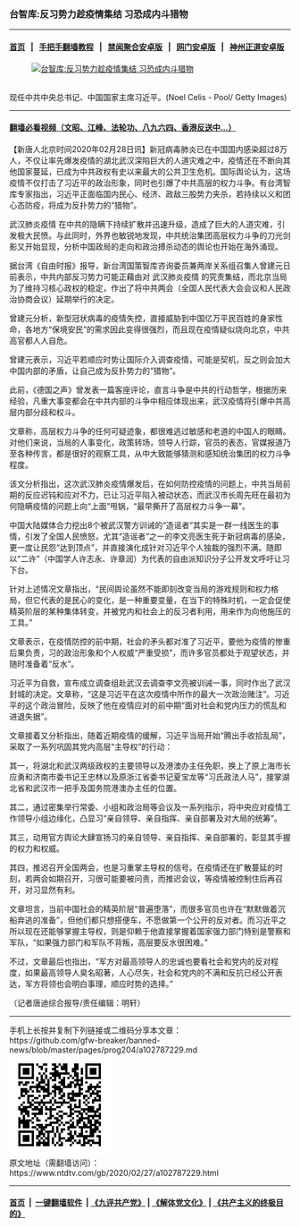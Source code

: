 ### 台智库:反习势力趁疫情集结 习恐成内斗猎物
------------------------

#### [首页](https://github.com/gfw-breaker/banned-news/blob/master/README.md) &nbsp;&nbsp;|&nbsp;&nbsp; [手把手翻墙教程](https://github.com/gfw-breaker/guides/wiki) &nbsp;&nbsp;|&nbsp;&nbsp; [禁闻聚合安卓版](https://github.com/gfw-breaker/bn-android) &nbsp;&nbsp;|&nbsp;&nbsp; [网门安卓版](https://github.com/oGate2/oGate) &nbsp;&nbsp;|&nbsp;&nbsp; [神州正道安卓版](https://github.com/SzzdOgate/update) 



<div><div class="featured_image">
 <a href="https://i.ntdtv.com/assets/uploads/2020/02/GettyImages-1190172963-1-1.jpg" target="_blank">
  <figure>
   <img alt="台智库:反习势力趁疫情集结 习恐成内斗猎物" src="https://i.ntdtv.com/assets/uploads/2020/02/GettyImages-1190172963-1-1-800x450.jpg"/>
  </figure><br/>
 </a>
 <span class="caption">
  现任中共中央总书记、中国国家主席习近平。(Noel Celis - Pool/ Getty Images)
 </span>
</div>
</div><hr/>

#### [翻墙必看视频（文昭、江峰、法轮功、八九六四、香港反送中...）](https://github.com/gfw-breaker/banned-news/blob/master/pages/link3.md)

<div><div class="post_content" itemprop="articleBody">
 <p>
  【新唐人北京时间2020年02月28日讯】新冠病毒肺炎已在中国国内感染超过8万人，不仅让率先爆发疫情的湖北武汉深陷巨大的人道灾难之中，疫情还在不断向其他国家蔓延，已成为中共政权有史以来最大的公共卫生危机。国际舆论认为，这场疫情不仅打击了习近平的政治形象，同时也引爆了中共高层的权力斗争。有台湾智库专家指出，习近平正面临国内民心、经济、政敌三股势力夹杀，若持续以义和团心态防疫，将成为反扑势力的“猎物”。
 </p>
 <p>
  <ok href="https://www.ntdtv.com/gb/442749.htm">
   武汉肺炎疫情
  </ok>
  在中共的隐瞒下持续扩散并迅速升级，造成了巨大的人道灾难，引发极大民愤。与此同时，外界也敏锐地发现，中共统治集团高层权力斗争的刀光剑影又开始显现，分析中国政局的走向和政治搏杀动态的舆论也开始在海外涌现。
 </p>
 <p>
  据台湾《自由时报》报导，新台湾国策智库咨询委员兼两岸关系组召集人曾建元日前表示，中共内部反习势力可能正藉由对
  <ok href="https://www.ntdtv.com/gb/442749.htm">
   武汉肺炎疫情
  </ok>
  的究责集结，而北京当局为了维持习核心政权的稳定，作出了将中共两会（全国人民代表大会会议和人民政治协商会议）延期举行的决定。
 </p>
 <p>
  曾建元分析，新型冠状病毒的疫情失控，直接威胁到中国亿万平民百姓的身家性命，各地方“保境安民”的需求因此变得很强烈，而且现在疫情疑似烧向北京，中共高官都人人自危。
 </p>
 <p>
  曾建元表示，习近平若顺应时势让国际介入调查疫情，可能是契机，反之则会加大中国内部的矛盾，让自己成为反扑势力的“猎物”。
 </p>
 <p>
  此前，《德国之声》曾发表一篇客座评论，直言斗争是中共的行动哲学，根据历来经验，凡重大事变都会在中共内部的斗争中相应体现出来，武汉疫情将引爆中共高层内部分歧和权斗。
 </p>
 <p>
  文章称，高层权力斗争的任何可疑迹象，都很难逃过敏感和老道的中国人的眼睛。对他们来说，当局的人事变化，政策转场，领导人行踪，官员的表态，官媒报道乃至各种传言，都是很好的观察工具，从中大致能够猜测和感知统治集团的权力斗争程度。
 </p>
 <p>
  该文分析指出，这次武汉肺炎疫情爆发后，在如何防控疫情的问题上，中共当局前期的反应迟钝和应对不力，已让习近平陷入被动状态，而武汉市长周先旺在最初为何隐瞒疫情的问题上向“上面”甩锅，“最早撕开了高层权力斗争一幕”。
 </p>
 <p>
  中国大陆媒体合力挖出8个被武汉警方训诫的“造谣者”其实是一群一线医生的事情，引发了全国人民愤怒，尤其“造谣者”之一的李文亮医生死于新冠病毒的感染，更一度让民怨“达到顶点”，并直接演化成针对习近平个人独裁的强烈不满。随即以“二许”（中国学人许志永、许章润）为代表的自由派知识分子公开发文呼吁让习下台。
 </p>
 <p>
  针对上述情况文章指出，“民间舆论虽然不能即刻改变当局的游戏规则和权力格局，但它代表的是民心的变化，是一种重要变量，在当下的特殊时机，一定会促使精英阶层的某种集体转变，并被党内和社会上的反习者利用，用来作为向他施压的工具。”
 </p>
 <p>
  文章表示，在疫情防控的前中期，社会的矛头都对准了习近平，要他为疫情的惨重后果负责，习的政治形象和个人权威“严重受损”，而许多官员都处于观望状态，并随时准备着“反水”。
 </p>
 <p>
  习近平为自救，宣布成立调查组赴武汉去调查李文亮被训诫一事，同时作出了武汉封城的决定。文章称，“这是习近平在这次疫情中所作的最大一次政治赌注”。习近平的这个政治冒险，反映了他在疫情应对的前中期“面对社会和党内压力的慌乱和进退失据”。
 </p>
 <p>
  文章接着又分析指出，随着近期疫情的缓解，习近平当局开始“腾出手收拾乱局”，采取了一系列巩固其党内高层“主导权”的行动：
 </p>
 <p>
  其一，将湖北和武汉两级政权的主要领导以及港澳办主任免职，换上了原上海市长应勇和济南市委书记王忠林以及原浙江省委书记夏宝龙等“习氏政法人马”，接掌湖北省和武汉市一把手及国务院港澳办主任的位置。
 </p>
 <p>
  其二，通过密集举行常委、小组和政治局等会议及一系列指示，将中央应对疫情工作领导小组边缘化，凸显习“亲自领导、亲自指挥、亲自部署及对大局的统筹”。
 </p>
 <p>
  其三，动用官方舆论大肆宣扬习的亲自领导、亲自指挥、亲自部署的，彰显其手握的权力和权威。
 </p>
 <p>
  其四，推迟召开全国两会，也是习重掌主导权的信号。在疫情还在扩散蔓延的时刻，若两会如期召开，习很可能要被问责，而推迟会议，等疫情被控制住后再召开，对习显然有利。
 </p>
 <p>
  文章坦言，当前中国社会的精英阶层“普遍堕落”，而很多官员也许在“默默做着沉船弃逃的准备”，但他们都只想搭便车，不愿做第一个公开的反对者。而习近平之所以现在还能够掌握主导权，则是仰赖于他直接掌握着国家强力部门特别是警察和军队，“如果强力部门和军队不背叛，高层要反水很困难。”
 </p>
 <p>
  不过，文章最后也指出，“军方对最高领导人的忠诚也要看社会和党内的反对程度，如果最高领导人臭名昭著，人心尽失，社会和党内的不满和反抗已经公开表达，军方将领也会明白事理，顺应时势的选择。”
 </p>
 <p>
  （记者唐迪综合报导/责任编辑：明轩）
 </p>
 <div class="single_ad">
 </div>
</div>
</div>
<hr/>
手机上长按并复制下列链接或二维码分享本文章：<br/>
https://github.com/gfw-breaker/banned-news/blob/master/pages/prog204/a102787229.md <br/>
<a href='https://github.com/gfw-breaker/banned-news/blob/master/pages/prog204/a102787229.md'><img src='https://github.com/gfw-breaker/banned-news/blob/master/pages/prog204/a102787229.md.png'/></a> <br/>
原文地址（需翻墙访问）：https://www.ntdtv.com/gb/2020/02/27/a102787229.html


------------------------
#### [首页](https://github.com/gfw-breaker/banned-news/blob/master/README.md) &nbsp;|&nbsp; [一键翻墙软件](https://github.com/gfw-breaker/nogfw/blob/master/README.md) &nbsp;| [《九评共产党》](https://github.com/gfw-breaker/9ping.md/blob/master/README.md#九评之一评共产党是什么) | [《解体党文化》](https://github.com/gfw-breaker/jtdwh.md/blob/master/README.md) | [《共产主义的终极目的》](https://github.com/gfw-breaker/gczydzjmd.md/blob/master/README.md)


<img src='http://gfw-breaker.win/banned-news/pages/prog204/a102787229.md' width='0px' height='0px'/>